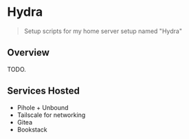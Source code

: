 # Hydra

> Setup scripts for my home server setup named "Hydra"

## Overview

TODO.

## Services Hosted

- Pihole + Unbound
- Tailscale for networking
- Gitea
- Bookstack
